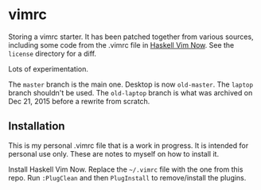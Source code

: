 vimrc
=====

Storing a vimrc starter. It has been patched together from various sources, including some code from the .vimrc file in [Haskell Vim Now](https://github.com/begriffs/haskell-vim-now). See the `license` directory for a diff.

Lots of experimentation.

The `master` branch is the main one. Desktop is now `old-master`. The `laptop` branch shouldn't be used. The `old-laptop` branch is what was archived on Dec 21, 2015 before a rewrite from scratch.

## Installation

This is my personal .vimrc file that is a work in progress. It is intended for personal use only. These are notes to myself on how to install it.

Install Haskell Vim Now. Replace the `~/.vimrc` file with the one from this repo. Run `:PlugClean` and then `PlugInstall` to remove/install the plugins.

